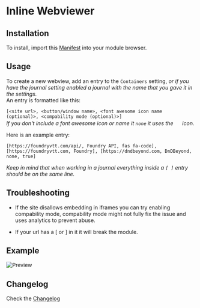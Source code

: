 # Inline Webviewer

## Installation

To install, import this [Manifest](https://raw.githubusercontent.com/ardittristan/VTTInlineWebviewer/master/module.json) into your module browser.

## Usage

To create a new webview, add an entry to the `Containers` setting, _or if you have the journal setting enabled a journal with the name that you gave it in the settings._  
An entry is formatted like this:

`[<site url>, <button/window name>, <font awesome icon name (optional)>, <compability mode (optional)>]`  
_If you don't include a font awesome icon or name it `none` it uses the <a href=""><img src="https://raw.githubusercontent.com/FortAwesome/Font-Awesome/1147d199a35293b391152ee85e2d30988439157f/svgs/solid/external-link-alt.svg" alt="" height="16" /></a> icon._

Here is an example entry:  

```plaintext
[https://foundryvtt.com/api/, Foundry API, fas fa-code], [https://foundryvtt.com, Foundry], [https://dndbeyond.com, DnDBeyond, none, true]
```  

_Keep in mind that when working in a journal everything inside a `[ ]` entry should be on the same line._

## Troubleshooting

* If the site disallows embedding in iframes you can try enabling compability mode, compability mode might not fully fix the issue and uses analytics to prevent abuse.

* If your url has a \[ or \] in it it will break the module.

## Example

![Preview](https://i.imgur.com/5E36O9u.gif)

## Changelog

Check the [Changelog](https://github.com/ardittristan/VTTInlineWebviewer/blob/master/CHANGELOG.md)
